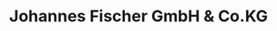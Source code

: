 ---
title: "Johannes Fischer GmbH & Co.KG"
url: /neumarkt/johannes-fischer-gmbh-und-co-kg/
shop: Autowerkstatt
---